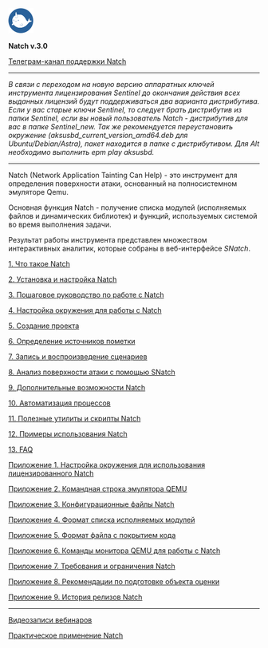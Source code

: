 <img src="images/logo/logo.png" width=10%>

**Natch v.3.0**

[Телеграм-канал поддержки Natch](https://t.me/ispras_natch)
____
_В связи с переходом на новую версию аппаратных ключей инструмента лицензирования Sentinel до окончания действия всех выданных лицензий будут поддерживаться два варианта дистрибутива. Если у вас старые ключи Sentinel, то следует брать дистрибутив из папки Sentinel, если вы новый пользователь *Natch* - дистрибутив для вас в папке Sentinel_new. Так же рекомендуется переустановить окружение (aksusbd\_*current_version*\_amd64.deb для Ubuntu/Debian/Astra), пакет находится в папке с дистрибутивом. Для Alt необходимо выполнить epm play aksusbd._
____

Natch (Network Application Tainting Can Help) - это инструмент для определения поверхности атаки, основанный на полносистемном эмуляторе Qemu.

Основная функция Natch - получение списка модулей (исполняемых файлов и динамических библиотек) и функций, используемых системой во время выполнения задачи.

Результат работы инструмента представлен множеством интерактивных аналитик, которые собраны в веб-интерфейсе *SNatch*.







[1. Что такое Natch](1_natch.md)

[2. Установка и настройка Natch](2_setup.md)

[3. Пошаговое руководство по работе с Natch](3_quickstart.md)

[4. Настройка окружения для работы с Natch](4_setup_env.md)

[5. Создание проекта](5_create_project.md)

[6. Определение источников пометки](6_taint_source.md)

[7. Запись и воспроизведение сценариев](7_scenario_work.md)

[8. Анализ поверхности атаки с помощью SNatch](8_snatch.md)

[9. Дополнительные возможности Natch](9_additional.md)

[10. Автоматизация процессов](10_automation.md)

[11. Полезные утилиты и скрипты Natch](11_utils.md)

[12. Примеры использования Natch](12_applications.md)

[13. FAQ](13_faq.md)

[Приложение 1. Настройка окружения для использования лицензированного Natch](14_app_license.md)

[Приложение 2. Командная строка эмулятора QEMU](15_app_qemu_cmdline.md)

[Приложение 3. Конфигурационные файлы Natch](16_app_configs.md)

[Приложение 4. Формат списка исполняемых модулей](17_app_module_cfg.md)

[Приложение 5. Формат файла с покрытием кода](18_app_coverage.md)

[Приложение 6. Команды монитора QEMU для работы с Natch](19_app_natch_cmds.md)

[Приложение 7. Требования и ограничения Natch](20_app_requirements.md)

[Приложение 8. Рекомендации по подготовке объекта оценки](21_app_oo_preparation.md)

[Приложение 9. История релизов Natch](22_app_releases.md)

-----

[Видеозаписи вебинаров](https://nextcloud.ispras.ru/index.php/s/natch_webinars)

[Практическое применение Natch](trophies.md)
